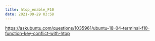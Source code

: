```yaml
---
title: htop_enable_F10
date: 2021-09-29 03:58
---
```


https://askubuntu.com/questions/1035961/ubuntu-18-04-terminal-f10-function-key-conflict-with-htop
